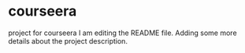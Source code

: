 # courseera
project for courseera
I am editing the README file. Adding some more details about the project description.
